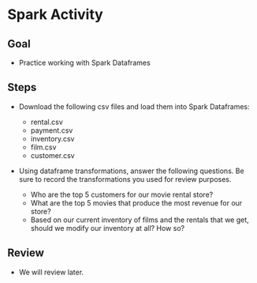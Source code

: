 # Spark Activity

## Goal
- Practice working with Spark Dataframes

## Steps
- Download the following csv files and load them into Spark Dataframes:
    - rental.csv
    - payment.csv
    - inventory.csv
    - film.csv
    - customer.csv

- Using dataframe transformations, answer the following questions. Be sure to record the transformations you used for review purposes.
    - Who are the top 5 customers for our movie rental store?
    - What are the top 5 movies that produce the most revenue for our store?
    - Based on our current inventory of films and the rentals that we get, should we modify our inventory at all? How so?

## Review
- We will review later.
